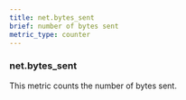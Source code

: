 ```yaml
---
title: net.bytes_sent
brief: number of bytes sent
metric_type: counter
---
```

### net.bytes_sent

This metric counts the number of bytes sent.
